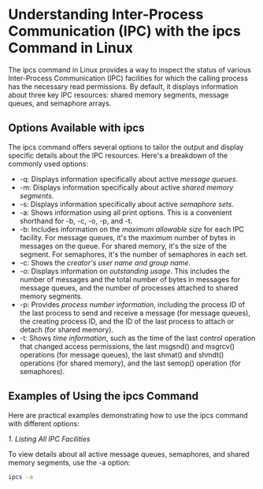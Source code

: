 # Understanding Inter-Process Communication (IPC) with the ipcs Command in Linux

The ipcs command in Linux provides a way to inspect the status of various Inter-Process Communication (IPC) facilities for which the calling process has the necessary read permissions. By default, it displays information about three key IPC resources: shared memory segments, message queues, and semaphore arrays.

## Options Available with ipcs

The ipcs command offers several options to tailor the output and display specific details about the IPC resources. Here's a breakdown of the commonly used options:

* -q: Displays information specifically about active *message queues*.
* -m: Displays information specifically about active *shared memory segments*.
* -s: Displays information specifically about active *semaphore sets*.
* -a: Shows information using all print options. This is a convenient shorthand for -b, -c, -o, -p, and -t.
* -b: Includes information on the *maximum allowable size* for each IPC facility. For message queues, it's the maximum number of bytes in messages on the queue. For shared memory, it's the size of the segment. For semaphores, it's the number of semaphores in each set.
* -c: Shows the *creator's user name and group name*.
* -o: Displays information on *outstanding usage*. This includes the number of messages and the total number of bytes in messages for message queues, and the number of processes attached to shared memory segments.
* -p: Provides *process number information*, including the process ID of the last process to send and receive a message (for message queues), the creating process ID, and the ID of the last process to attach or detach (for shared memory).
* -t: Shows *time information*, such as the time of the last control operation that changed access permissions, the last msgsnd() and msgrcv() operations (for message queues), the last shmat() and shmdt() operations (for shared memory), and the last semop() operation (for semaphores).

## Examples of Using the ipcs Command

Here are practical examples demonstrating how to use the ipcs command with different options:

*1. Listing All IPC Facilities*

To view details about all active message queues, semaphores, and shared memory segments, use the -a option:

```bash
ipcs -a
